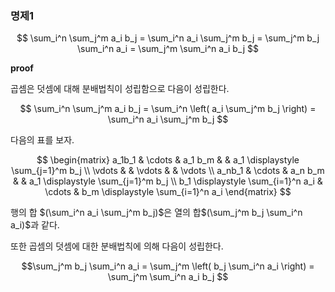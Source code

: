 
### 명제1

$$ \sum_i^n \sum_j^m a_i b_j  = \sum_i^n a_i \sum_j^m b_j = \sum_j^m b_j \sum_i^n a_i = \sum_j^m \sum_i^n a_i b_j $$

**proof**

곱셈은 덧셈에 대해 분배법칙이 성립함으로 다음이 성립한다.

$$ \sum_i^n \sum_j^m a_i b_j = \sum_i^n \left( a_i \sum_j^m b_j \right) = \sum_i^n a_i \sum_j^m b_j $$

다음의 표를 보자.

$$ \begin{matrix} a_1b_1 & \cdots & a_1 b_m &  & a_1 \displaystyle \sum_{j=1}^m b_j \\ \vdots & & \vdots & & \vdots  \\  a_nb_1 & \cdots & a_n b_m &  & a_1 \displaystyle \sum_{j=1}^m b_j \\ b_1 \displaystyle \sum_{i=1}^n a_i & \cdots & b_m \displaystyle \sum_{i=1}^n a_i \end{matrix} $$

행의 합 $(\sum_i^n a_i \sum_j^m b_j)$은 열의 합$(\sum_j^m b_j \sum_i^n a_i)$과 같다.

또한 곱셈의 덧셈에 대한 분배법칙에 의해 다음이 성립한다.

$$\sum_j^m b_j \sum_i^n a_i = \sum_j^m \left( b_j \sum_i^n a_i \right) = \sum_j^m \sum_i^n a_i b_j  $$